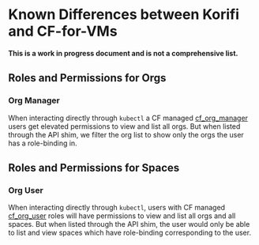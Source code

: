 # Known Differences between Korifi and CF-for-VMs

**This is a work in progress document and is not a comprehensive list.**

## Roles and Permissions for Orgs

### Org Manager
When interacting directly through `kubectl` a CF managed [cf_org_manager](https://github.com/cloudfoundry/korifi/blob/main/controllers/config/cf_roles/cf_org_manager.yaml) users get elevated permissions to view and list all orgs. But when listed through 
the API shim, we filter the org list to show only the orgs the user has a role-binding in. 

## Roles and Permissions for Spaces

### Org User
When interacting directly through `kubectl`, users with CF managed [cf_org_user](https://github.com/cloudfoundry/korifi/blob/main/controllers/config/cf_roles/cf_org_user.yaml) roles will have permissions to view and list all orgs and all spaces. But when listed through
the API shim, the user would only be able to list and view spaces which have role-binding corresponding to the user. 